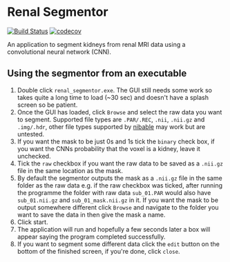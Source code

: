 # Renal Segmentor
[![Build Status](https://travis-ci.com/alexdaniel654/Renal_Segmentor.svg?token=fiWxYk2SzMsVfjbp9BPV&branch=master)](https://travis-ci.com/alexdaniel654/Renal_Segmentor)
[![codecov](https://codecov.io/gh/alexdaniel654/Renal_Segmentor/branch/master/graph/badge.svg?token=6oSiDfrFpJ)](https://codecov.io/gh/alexdaniel654/Renal_Segmentor)

An application to segment kidneys from renal MRI data using a convolutional neural network (CNN).

## Using the segmentor from an executable

1. Double click `renal_segmentor.exe`. The GUI still needs some work so takes quite a long time to load (~30 sec) and doesn't have a splash screen so be patient.
2. Once the GUI has loaded, click `Browse` and select the raw data you want to segment. Supported file types are `.PAR/.REC`, `.nii`, `.nii.gz` and `.img/.hdr`, other file types supported by [nibable](https://nipy.org/nibabel/api.html#file-formats) may work but are untested.
3. If you want the mask to be just 0s and 1s tick the `binary` check box, if you want the CNNs probability that the voxel is a kidney, leave it unchecked.
4. Tick the `raw` checkbox if you want the raw data to be saved as a `.nii.gz` file in the same location as the mask.
5. By default the segmentor outputs the mask as a `.nii.gz` file in the same folder as the raw data e.g. if the raw checkbox was ticked, after running the programme the folder with raw data `sub_01.PAR` would also have `sub_01.nii.gz` and `sub_01_mask.nii.gz` in it. If you want the mask to be output somewhere different click `Browse` and navigate to the folder you want to save the data in then give the mask a name.
6. Click start.
7. The application will run and hopefully a few seconds later a box will appear saying the program completed successfully. 
8. If you want to segment some different data click the `edit` button on the bottom of the finished screen, if you're done, click `close`.
